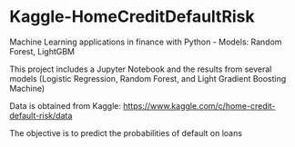 # Kaggle-HomeCreditDefaultRisk
Machine Learning applications in finance with Python - Models: Random Forest, LightGBM

This project includes a Jupyter Notebook and the results from several models (Logistic Regression, Random Forest, and Light Gradient Boosting Machine)

Data is obtained from Kaggle: https://www.kaggle.com/c/home-credit-default-risk/data

The objective is to predict the probabilities of default on loans
